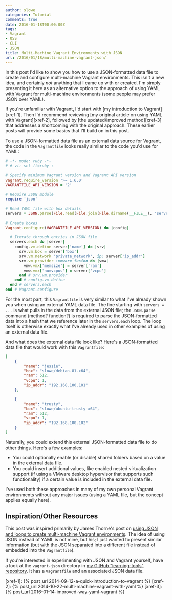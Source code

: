 ```yaml
---
author: slowe
categories: Tutorial
comments: true
date: 2016-01-18T00:00:00Z
tags:
- Vagrant
- OSS
- CLI
- JSON
title: Multi-Machine Vagrant Environments with JSON
url: /2016/01/18/multi-machine-vagrant-json/
---
```


In this post I'd like to show you how to use a JSON-formatted data file to create and configure multi-machine Vagrant environments. This isn't a new idea, and certainly _not_ anything that I came up with or created. I'm simply presenting it here as an alternative option to the approach of using YAML with Vagrant for multi-machine environments (some people may prefer JSON over YAML).

If you're unfamiliar with Vagrant, I'd start with [my introduction to Vagrant][xref-1]. Then I'd recommend reviewing [my original article on using YAML with Vagrant][xref-2], followed by [the updated/improved method][xref-3] that addresses a shortcoming with the original approach. These earlier posts will provide some basics that I'll build on in this post.

To use a JSON-formatted data file as an external data source for Vagrant, the code in the `Vagrantfile` looks really similar to the code you'd use for YAML:

``` ruby
# -*- mode: ruby -*-
# # vi: set ft=ruby :
 
# Specify minimum Vagrant version and Vagrant API version
Vagrant.require_version '>= 1.6.0'
VAGRANTFILE_API_VERSION = '2'
 
# Require JSON module
require 'json'
 
# Read YAML file with box details
servers = JSON.parse(File.read(File.join(File.dirname(__FILE__), 'servers.json')))
 
# Create boxes
Vagrant.configure(VAGRANTFILE_API_VERSION) do |config|
 
  # Iterate through entries in JSON file
  servers.each do |server|
    config.vm.define server['name'] do |srv|
      srv.vm.box = server['box']
      srv.vm.network 'private_network', ip: server['ip_addr']
      srv.vm.provider :vmware_fusion do |vmw|
        vmw.vmx['memsize'] = server['ram']
        vmw.vmx['numvcpus'] = server['vcpu']
      end # srv.vm.provider
    end # config.vm.define
  end # servers.each
end # Vagrant.configure
```

For the most part, this `Vagrantfile` is very similar to what I've already shown you when using an external YAML data file. The line starting with `servers = ...` is what pulls in the data from the external JSON file; the `JSON.parse` command (method? function?) is required to parse the JSON-formatted data into a hash that we reference later in the `servers.each` loop. The loop itself is otherwise exactly what I've already used in other examples of using an external data file.

And what does the external data file look like? Here's a JSON-formatted data file that would work with this `Vagrantfile`:

``` json
[
    {
        "name": "jessie",
        "box": "slowe/debian-81-x64",
        "ram": 512,
        "vcpu": 1,
        "ip_addr": "192.168.100.101"
    },

    {
        "name": "trusty",
        "box": "slowe/ubuntu-trusty-x64",
        "ram": 512,
        "vcpu": 1,
        "ip_addr": "192.168.100.102"
    }
]
```

Naturally, you could extend this external JSON-formatted data file to do other things. Here's a few examples:

* You could optionally enable (or disable) shared folders based on a value in the external data file.
* You could insert additional values, like enabled nested virtualization support (if using a VMware desktop hypervisor that supports such functionality) if a certain value is included in the external data file.

I've used both these approaches in many of my own personal Vagrant environments without any major issues (using a YAML file, but the concept applies equally here).

## Inspiration/Other Resources

This post was inspired primarily by James Thorne's post on [using JSON and loops to create multi-machine Vagrant environments][link-1]. The idea of using JSON instead of YAML is not mine, but his; I just wanted to present similar information (but with the JSON separated into a different file instead of embedded into the `Vagrantfile`).

If you're interested in experimenting with JSON and Vagrant yourself, have a look at the `vagrant-json` directory in [my GitHub "learning-tools" repository][link-2]. It has a `Vagrantfile` and an associated JSON data file.



[link-1]: http://thornelabs.net/2014/11/13/multi-machine-vagrantfile-with-shorter-cleaner-syntax-using-json-and-loops.html
[link-2]: https://github.com/lowescott/learning-tools
[xref-1]: {% post_url 2014-09-12-a-quick-introduction-to-vagrant %}
[xref-2]: {% post_url 2014-10-22-multi-machine-vagrant-with-yaml %}
[xref-3]: {% post_url 2016-01-14-improved-way-yaml-vagrant %}
